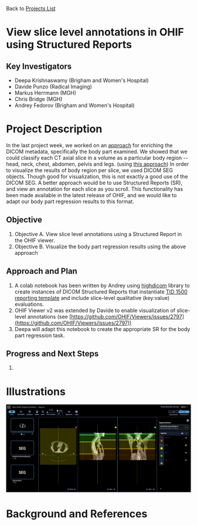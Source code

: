 Back to [Projects List](../../README.md#ProjectsList)

# View slice level annotations in OHIF using Structured Reports

## Key Investigators

- Deepa Krishnaswamy (Brigham and Women's Hospital)
- Davide Punzo (Radical Imaging)
- Markus Herrmann (MGH)
- Chris Bridge (MGH)
- Andrey Fedorov (Brigham and Women's Hospital)

# Project Description

In the last project week, we worked on an [approach](https://projectweek.na-mic.org/PW36_2022_Virtual/Projects/IDCBodyPartRegression/) for enriching the DICOM metadata, specifically the body part examined. 
We showed that we could classify each CT axial slice in a volume as a particular body region -- head, neck, chest, abdomen, pelvis and legs. (using [this approach](https://arxiv.org/abs/2110.09148))
In order to visualize the results of body region per slice, we used DICOM SEG objects. Though good for visualization, this is not exactly a good use of the DICOM SEG. 
A better approach would be to use Structured Reports (SR), and view an annotation for each slice as you scroll. This functionality has been made available in the latest release of OHIF, and we would like to adapt our body part regression results to this format.

## Objective

<!-- Describe here WHAT you would like to achieve (what you will have as end result). -->

1. Objective A. View slice level annotations using a Structured Report in the OHIF viewer. 
1. Objective B. Visualize the body part regression results using the above approach 

## Approach and Plan

<!-- Describe here HOW you would like to achieve the objectives stated above. -->

1. A colab notebook has been written by Andrey using [highdicom](https://github.com/herrmannlab/highdicom) library to create instances of DICOM Structured Reports that instantiate [TID 1500 reporting template](https://dicom.nema.org/medical/dicom/current/output/chtml/part16/chapter_A.html#sect_TID_1500) and include slice-level qualitative (key:value) evaluations. 
2. OHIF Viewer v2 was extended by Davide to enable visualization of slice-level annotations (see [https://github.com/OHIF/Viewers/issues/2797](https://github.com/OHIF/Viewers/issues/2797))
3. Deepa will adapt this notebook to create the appropriate SR for the body part regression task. 

## Progress and Next Steps

<!-- Update this section as you make progress, describing of what you have ACTUALLY DONE. If there are specific steps that you could not complete then you can describe them here, too. -->

1. 

# Illustrations

<!-- Add pictures and links to videos that demonstrate what has been accomplished.
![Description of picture](Example2.jpg)
![Some more images](Example2.jpg)
-->
![Example of viewing DICOM SEG from last year](DICOM_SEG.JPG)

# Background and References

<!-- If you developed any software, include link to the source code repository. If possible, also add links to sample data, and to any relevant publications. -->
